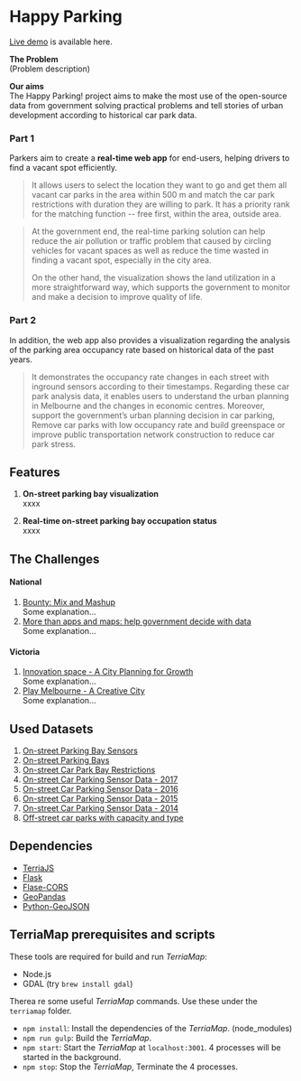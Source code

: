 # Happy Parking

[Live demo](http://13.236.60.79/) is available here.

**The Problem**\
(Problem description)


**Our aims**\
The Happy Parking! project aims to make the most use of the open-source data from government solving practical problems and tell stories of urban development according to historical car park data.

### Part 1

Parkers aim to create a <b>real-time web app</b> for end-users, helping drivers to find a vacant spot efficiently. 

>It allows users to select the location they want to go and get them all vacant car parks in the area within 500 m and match the car park restrictions with duration they are willing to park. It has a priority rank for the matching function -- free first, within the area, outside area. 

>At the government end, the real-time parking solution can help reduce the air pollution or traffic problem that caused by circling vehicles for vacant spaces as well as reduce the time wasted in finding a vacant spot, especially in the city area. 
>
>On the other hand, the visualization shows the land utilization in a more straightforward way, which supports the government to monitor and make a decision to improve quality of life. 

### Part 2

In addition, the web app also provides a visualization regarding the analysis of the parking area occupancy rate based on historical data of the past years.

>It demonstrates the occupancy rate changes in each street with inground sensors according to their timestamps. Regarding these car park analysis data, it enables users to understand the urban planning in Melbourne and the changes in economic centres. Moreover, support the government’s urban planning decision in car parking, Remove car parks with low occupancy rate and build greenspace or improve public transportation network construction to reduce car park stress.




## Features


1. **On-street parking bay visualization**\
xxxx

1. **Real-time on-street parking bay occupation status**\
xxxx

## The Challenges
#### National
1.  [Bounty: Mix and Mashup](https://2018.hackerspace.govhack.org/challenges/8)\
    Some explanation...
1.  [More than apps and maps: help government decide with data](https://2018.hackerspace.govhack.org/challenges/7)\
    Some explanation...

#### Victoria
1.  [Innovation space - A City Planning for Growth](https://2018.hackerspace.govhack.org/challenges/80)\
    Some explanation...
1.  [Play Melbourne - A Creative City](https://2018.hackerspace.govhack.org/challenges/81)\
    Some explanation...
  
## Used Datasets
1. [On-street Parking Bay Sensors](https://data.melbourne.vic.gov.au/Transport-Movement/On-street-Parking-Bay-Sensors/vh2v-4nfs)
1. [On-street Parking Bays](https://data.melbourne.vic.gov.au/Transport-Movement/On-street-Parking-Bays/crvt-b4kt)
1. [On-street Car Park Bay Restrictions](https://data.melbourne.vic.gov.au/Transport-Movement/On-street-Car-Park-Bay-Restrictions/ntht-5rk7)
1. [On-street Car Parking Sensor Data - 2017](https://data.melbourne.vic.gov.au/Transport-Movement/On-street-Car-Parking-Sensor-Data-2017/u9sa-j86i)
1. [On-street Car Parking Sensor Data - 2016](https://data.melbourne.vic.gov.au/Transport-Movement/On-street-Car-Parking-Sensor-Data-2016/dj7e-rdx9)
1. [On-street Car Parking Sensor Data - 2015](https://data.melbourne.vic.gov.au/Transport-Movement/On-street-Car-Parking-Sensor-Data-2015/apua-t2tb)
1. [On-street Car Parking Sensor Data - 2014](https://data.melbourne.vic.gov.au/Transport-Movement/On-street-Car-Parking-Sensor-Data-2014/t6hb-9uf2)
1. [Off-street car parks with capacity and type](https://data.melbourne.vic.gov.au/Property-Planning/Off-street-car-parks-with-capacity-and-type/krh5-hhjn)

## Dependencies
* [TerriaJS](https://github.com/TerriaJS/terriajs)
* [Flask](http://flask.pocoo.org)
* [Flase-CORS](https://flask-cors.readthedocs.io/en/latest)
* [GeoPandas](http://geopandas.org)
* [Python-GeoJSON](https://github.com/frewsxcv/python-geojson)
  
## TerriaMap prerequisites and scripts
These tools are required for build and run _TerriaMap_:
* Node.js
* GDAL (try `brew install gdal`)

Therea re some useful _TerriaMap_ commands. Use these under the `terriamap` folder.
* `npm install`: Install the dependencies of the _TerriaMap_. (node_modules)
* `npm run gulp`: Build the _TerriaMap_.
* `npm start`: Start the _TerriaMap_ at `localhost:3001`. 4 processes will be started in the background.
* `npm stop`: Stop the _TerriaMap_, Terminate the 4 processes.
